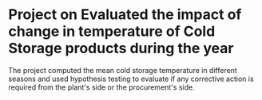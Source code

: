 # Project on Evaluated the impact of change in temperature of Cold Storage products during the year
The project computed the mean cold storage temperature in different seasons and used hypothesis testing to evaluate if any corrective action is required from the plant's side or the procurement's side.
